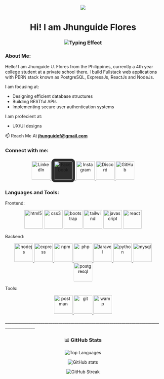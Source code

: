 

<p align="center">
   <img align="center" src="https://capsule-render.vercel.app/api?type=waving&color=gradient&height=200&section=header&text=Welcome%20to%20My%20Profile&fontSize=40&fontColor=fff"/>
</p>


<h1 align="center">
    Hi! I am Jhunguide Flores
</h1>


<h3 align="center">
   
<!-- Typing Animation -->
<img src="https://readme-typing-svg.demolab.com?font=Poppins&size=22&duration=3000&pause=500&color=ffffff&center=true&width=600&lines=Full+Stack+Web+Developer;UI%2FUX+Enthusiast;Future+Oriented" alt="Typing Effect"/>

</h3>


<h3 align="About Me">About Me:</h3>

<p align="center">

Hello! I am Jhunguide U. Flores from the Philippines, currently a 4th year college student at a private school there. I build Fullstack web applications with PERN stack
known as PostgreSQL, ExpressJs, ReactJs and NodeJs. 

I am focusing at:
- Designing efficient database structures  
- Building RESTful APIs  
- Implementing secure user authentication systems  

I am profecient at:
- UX/UI designs

   
📫 Reach Me At **jhunguidef@gmail.com**
   
</p>


<h3 align="start">Connect with me:</h3>

<p align="center">
  <a href="https://www.linkedin.com/in/jhunguide-flores-74782934a/" target="_blank">
    <img src="https://skillicons.dev/icons?i=linkedin" alt="LinkedIn" width="60" height="60"/>
  </a>
  <a href="https://facebook.com/jhvnflores" target="_blank">
    <img src="https://cdn.simpleicons.org/facebook/1877F2" alt="Facebook" width="60" height="60" style="background-color:#2d2d2d; border-radius:12px; padding:8px;"/>
  </a>
  <a href="https://instagram.com/__jhvn" target="_blank">
    <img src="https://skillicons.dev/icons?i=instagram" alt="Instagram" width="60" height="60"/>
  </a>
  <a href="https://discord.com/users/995662999270473748" target="_blank">
    <img src="https://skillicons.dev/icons?i=discord" alt="Discord" width="60" height="60"/>
  </a>
  <a href="https://github.com/yhvn-dev" target="_blank">
    <img src="https://skillicons.dev/icons?i=github" alt="GitHub" width="60" height="60"/>
  </a>
</p>


<h3 align="start">Languages and Tools:</h3>


<p align="start">Frontend: </p>
<p align="center">
  <a href="https://www.w3.org/html/" target="_blank" rel="noreferrer">
    <img src="https://skillicons.dev/icons?i=html" alt="html5" width="60" height="60"/>
  </a>
  <a href="https://www.w3schools.com/css/" target="_blank" rel="noreferrer">
    <img src="https://skillicons.dev/icons?i=css" alt="css3" width="60" height="60"/>
  </a>
  <a href="https://getbootstrap.com" target="_blank" rel="noreferrer">
    <img src="https://skillicons.dev/icons?i=bootstrap" alt="bootstrap" width="60" height="60"/>
  </a>
  <a href="https://tailwindcss.com/" target="_blank" rel="noreferrer">
    <img src="https://skillicons.dev/icons?i=tailwind" alt="tailwind" width="60" height="60"/>
  </a>
  <a href="https://developer.mozilla.org/en-US/docs/Web/JavaScript" target="_blank" rel="noreferrer">
    <img src="https://skillicons.dev/icons?i=js" alt="javascript" width="60" height="60"/>
  </a>
  <a href="https://reactjs.org/" target="_blank" rel="noreferrer">
    <img src="https://skillicons.dev/icons?i=react" alt="react" width="60" height="60"/>
  </a>
   
</p>

<p align="start">Backend: </p>
<p align="center">

  <a href="https://nodejs.org" target="_blank" rel="noreferrer">
    <img src="https://skillicons.dev/icons?i=nodejs" alt="nodejs" width="60" height="60"/>
  </a>
  <a href="https://expressjs.com" target="_blank" rel="noreferrer">
    <img src="https://skillicons.dev/icons?i=express" alt="express" width="60" height="60"/>
  </a>
  <a href="https://www.npmjs.com/" target="_blank" rel="noreferrer">
    <img src="https://skillicons.dev/icons?i=npm" alt="npm" width="60" height="60"/>
  </a>
  <a href="https://www.php.net" target="_blank" rel="noreferrer">
    <img src="https://skillicons.dev/icons?i=php" alt="php" width="60" height="60"/>
  </a>
  <a href="https://laravel.com/" target="_blank" rel="noreferrer">
    <img src="https://skillicons.dev/icons?i=laravel" alt="laravel" width="60" height="60"/>
  </a>
  <a href="https://www.python.org" target="_blank" rel="noreferrer">
    <img src="https://skillicons.dev/icons?i=python" alt="python" width="60" height="60"/>
  </a>
  <a href="https://www.mysql.com/" target="_blank" rel="noreferrer">
    <img src="https://skillicons.dev/icons?i=mysql" alt="mysql" width="60" height="60"/>
  </a>
  <a href="https://www.postgresql.org" target="_blank" rel="noreferrer">
    <img src="https://skillicons.dev/icons?i=postgres" alt="postgresql" width="60" height="60"/>
  </a>
   
</p>

<p align="start">Tools: </p>
<p align="center">
   <a href="https://www.postman.com/" target="_blank" rel="noreferrer">
    <img src="https://skillicons.dev/icons?i=postman" alt="postman" width="60" height="60"/>
  </a>
  <a href="https://git-scm.com/" target="_blank" rel="noreferrer">
    <img src="https://skillicons.dev/icons?i=git" alt="git" width="60" height="60"/>
  </a>
  <a href="https://www.wampserver.com/en/" target="_blank" rel="noreferrer">
    <img src="https://skillicons.dev/icons?i=wasm" alt="wamp" width="60" height="60"/>
  </a>
</p>




<p>_____________________________________________________________________________________________</p>

<h3 align="center">📊 GitHub Stats</h3>

<p align="center">
  <img src="https://github-readme-stats.vercel.app/api/top-langs?username=yhvn-dev&show_icons=true&locale=en&layout=compact&theme=tokyonight" alt="Top Languages" />
</p>

<p align="center">
  <img src="https://github-readme-stats.vercel.app/api?username=yhvn-dev&show_icons=true&locale=en&theme=tokyonight" alt="GitHub stats" />
</p>

<p align="center">
  <img src="https://github-readme-streak-stats.herokuapp.com/?user=yhvn-dev&theme=tokyonight" alt="GitHub Streak" />
</p>



